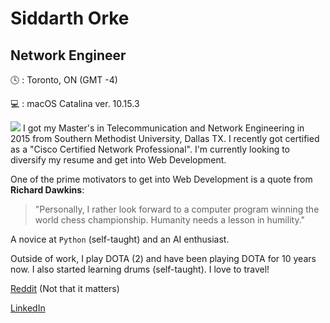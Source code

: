 Siddarth Orke
====
Network Engineer
----
:clock4: : Toronto, ON (GMT -4)

:computer: : macOS Catalina ver. 10.15.3

![](https://cdnassets.hw.net/dims4/GG/7a0a8de/2147483647/resize/876x%3E/quality/90/?url=https%3A%2F%2Fcdnassets.hw.net%2F47%2F12%2Fc43fa4664a4192dd3f45bb9047f8%2Fsmu-dallas-hall-02.jpg)
I got my Master's in Telecommunication and Network Engineering in 2015 from Southern Methodist University, Dallas TX. 
I recently got certified as a "Cisco Certified Network Professional".
I'm currently looking to diversify my resume and get into Web Development. 

One of the prime motivators to get into Web Development is a quote from **Richard Dawkins**:

> "Personally, I rather look forward to a computer program winning the world chess championship. Humanity needs a lesson in humility."

A novice at `Python` (self-taught) and an AI enthusiast.

Outside of work, I play DOTA (2) and have been playing DOTA for 10 years now. I also started learning drums (self-taught). I love to travel!

[Reddit](https://www.reddit.com/user/NOTsiddarthorke) (Not that it matters)

[LinkedIn](http://www.linkedin.com/in/siddarthorke)
